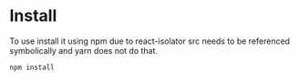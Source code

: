 # Install

To use install it using npm due to react-isolator src needs to be referenced symbolically and yarn does not do that.

`npm install`